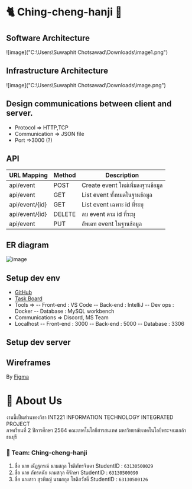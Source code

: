 # 🐈 Ching-cheng-hanji 🐁

## Software Architecture
![image]("C:\Users\Suwaphit Chotsawad\Downloads\image1.png")
## Infrastructure Architecture
![image]("C:\Users\Suwaphit Chotsawad\Downloads\image.png")
## Design communications between client and server.

- Protocol => HTTP,TCP
- Communication => JSON file
- Port =>3000 (?)

## API
| URL Mapping | Method | Description |
|-------------|--------|-------------|
| api/event | POST | Create event ใหม่เพิ่มลงฐานข้อมูล |
| api/event | GET | List event ทั้งหมดในฐานข้อมูล |
| api/event/{id} | GET | List event เฉพาะ id ที่ระบุ |
| api/event/{id} | DELETE | ลบ event ตาม id ที่ระบุ |
| api/event | PUT | อัพเดท event ในฐานข้อมูล |

## ER diagram
![image]()

## Setup dev env
- [GitHub](https://github.com/pataradee/Ching-cheng-hanji.git)
- [Task Board](https://app.clickup.com/36721829/v/li/174788706)
- Tools => 
    -- Front-end : VS Code
    -- Back-end : IntelliJ
    -- Dev ops : Docker
    -- Database : MySQL workbench
- Communications => Discord, MS Team
- Localhost
    -- Front-end : 3000
    -- Back-end : 5000
    -- Database : 3306

## Setup dev server


## Wireframes
By [Figma](https://www.figma.com/proto/FFu7WiaBwzUe0KrRhRFeNy/Integrated?page-id=0%3A1&node-id=2%3A2&viewport=241%2C48%2C0.27&scaling=min-zoom&starting-point-node-id=2%3A2)

# 🎫 About Us
งานนี้เป็นส่วนของวิชา INT221 INFORMATION TECHNOLOGY INTEGRATED PROJECT <br/> ภาคเรียนที่ 2 ปีการศึกษา 2564 คณะเทคโนโลยีสารสนเทศ มหาวิทยาลัยเทคโนโลยีพระจอมเกล้าธนบุรี
### 🎫 Team: Ching-cheng-hanji
1. ชื่อ นาย ณัฏฐกรณ์ นามสกุล โชติภัทรจินดา StudentID : ```63130500029```
2. ชื่อ นาย ภัทรดนัย นามสกุล ดีรักษา StudentID : ```63130500090```
3. ชื่อ นางสาว สุวพิชญ์ นามสกุล  โชติสวัสดิ์ StudentID : ```63130500126```
